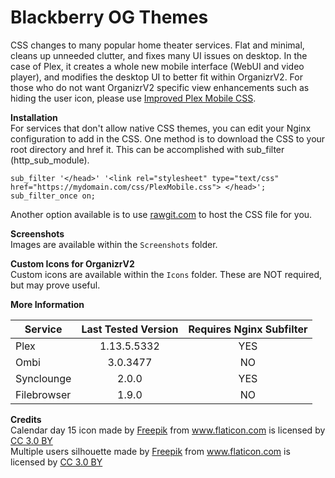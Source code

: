 # Blackberry OG Themes
CSS changes to many popular home theater services. Flat and minimal, cleans up unneeded clutter, and fixes many UI issues on desktop. In the case of Plex, it creates a whole new mobile interface (WebUI and video player), and modifies the desktop UI to better fit within OrganizrV2. For those who do not want OrganizrV2 specific view enhancements such as hiding the user icon, please use [Improved Plex Mobile CSS](https://github.com/Archmonger/Improved-Plex-Mobile-CSS). 

**Installation**
<br/>For services that don't allow native CSS themes, you can edit your Nginx configuration to add in the CSS. One method is to download the CSS to your root directory and href it. This can be accomplished with sub_filter (http_sub_module). 
```
sub_filter '</head>' '<link rel="stylesheet" type="text/css" href="https://mydomain.com/css/PlexMobile.css"> </head>';
sub_filter_once on;
```
Another option available is to use [rawgit.com](https://rawgit.com) to host the CSS file for you.

**Screenshots**
<br/>Images are available within the `Screenshots` folder.

**Custom Icons for OrganizrV2**
<br/>Custom icons are available within the `Icons` folder. These are NOT required, but may prove useful.

**More Information**

| Service | Last Tested Version | Requires Nginx Subfilter |
| ------------- | :-------------: | :-------------: |
| Plex | 1.13.5.5332 | YES |
| Ombi | 3.0.3477 | NO |
| Synclounge | 2.0.0 | YES |
| Filebrowser | 1.9.0  | NO |

**Credits**
<br/>Calendar day 15 icon made by [Freepik](https://www.flaticon.com/authors/freepik) from www.flaticon.com is licensed by [CC 3.0 BY](https://creativecommons.org/licenses/by/3.0/)
<br/>Multiple users silhouette made by [Freepik](https://www.flaticon.com/authors/freepik) from www.flaticon.com is licensed by [CC 3.0 BY](https://creativecommons.org/licenses/by/3.0/)
